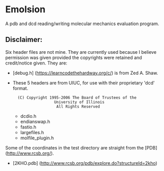 # Emolsion
A pdb and dcd reading/writing molecular mechanics evaluation program.



## Disclaimer:
Six header files are not mine. They are currently used because I believe permission was given
provided the copyrights were retained and credit/notice given. They are:

* [debug.h] (https://learncodethehardway.org/c/) is from Zed A. Shaw.
* These 5 headers are from UIUC, for use with their proprietary 'dcd' format.

        (C) Copyright 1995-2006 The Board of Trustees of the
                        University of Illinois
                         All Rights Reserved

  * dcdio.h
  * endianswap.h
  * fastio.h
  * largefiles.h
  * molfile_plugin.h

Some of the coordinates in the test directory are straight from the [PDB] (http://www.rcsb.org/).
* [2KHO.pdb] (http://www.rcsb.org/pdb/explore.do?structureId=2kho)

